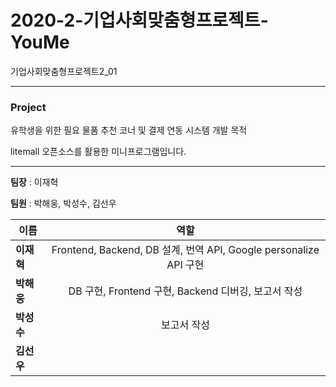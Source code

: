 # 2020-2-기업사회맞춤형프로젝트-YouMe

기업사회맞춤형프로젝트2_01
***

### Project
유학생을 위한 필요 물품 추천 코너 및 결제 연동 시스템 개발 목적

litemall 오픈소스를 활용한 미니프로그램입니다.


***


**팀장** : 이재혁

**팀원** : 박해웅, 박성수, 김선우

|  <center>이름</center> |  <center>역할</center> |
|:--------|:--------:|
|**이재혁** | <center>Frontend, Backend, DB 설계, 번역 API, Google personalize API 구현</center> |
|**박해웅** | <center>DB 구현, Frontend 구현, Backend 디버깅, 보고서 작성</center> |
|**박성수** | <center>보고서 작성</center> |
|**김선우** | <center></center> |
